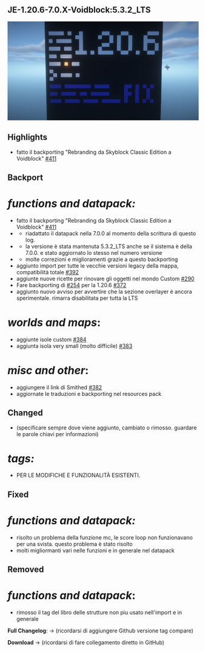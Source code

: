 ## JE-1.20.6-7.0.X-Voidblock:5.3.2_LTS

![Aggiornamento di Manutenzione](images/posts/Voidblock/LTS_latest.png)

## Highlights

- fatto il backporting "Rebranding da Skyblock Classic Edition a Voidblock" [#411](https://github.com/Loweredgames/Voidblock/pull/411)

## Backport

# _functions and datapack:_

- fatto il backporting "Rebranding da Skyblock Classic Edition a Voidblock" [#411](https://github.com/Loweredgames/Voidblock/pull/411)
- - riadattato il datapack nella 7.0.0 al momento della scrittura di questo log. 
- - la versione è stata mantenuta 5.3.2_LTS anche se il sistema è della 7.0.0. e stato aggiornato lo stesso nel numero versione
- - molte correzioni e miglioramenti grazie a questo backporting
- aggiunto import per tutte le vecchie versioni legacy della mappa, compatibilità totale [#392](https://github.com/Loweredgames/Voidblock/issues/392)
- aggiunte nuove ricette per rinovare gli oggetti nel mondo Custom [#290](https://github.com/Loweredgames/Voidblock/pull/290)
- Fare backporting di [#254](https://github.com/Loweredgames/Voidblock/issues/254) per la 1.20.6 [#372](https://github.com/Loweredgames/Voidblock/issues/372)
- aggiunto nuovo avviso per avvertire che la sezione overlayer è ancora sperimentale. rimarra disabilitata per tutta la LTS

# _worlds and maps_:

- aggiunte isole custom [#384](https://github.com/Loweredgames/Voidblock/pull/384)
- aggiunta isola very small (molto difficile) [#383](https://github.com/Loweredgames/Voidblock/issues/383)

# _misc and other_:

- aggiungere il link di Smithed [#382](https://github.com/Loweredgames/Voidblock/issues/382)
- aggiornate le traduzioni e backporting nel resources pack

## Changed

- (specificare sempre dove viene aggiunto, cambiato o rimosso. guardare le parole chiavi per informazioni)
# _tags:_

- PER LE MODIFICHE E FUNZIONALITÀ ESISTENTI.

## Fixed

# _functions and datapack:_

- risolto un problema della funzione mc, le score loop non funzionavano per una svista. questo problema è stato risolto
- molti migliormanti vari nelle funzioni e in generale nel datapack

## Removed

# _functions and datapack_:

- rimosso il tag del libro delle strutture non piu usato nell'import e in generale

**Full Changelog**: -> (ricordarsi di aggiungere Github versione tag compare)

**Download** -> (ricordarsi di fare collegamento diretto in GitHub)
